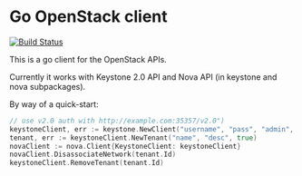 Go OpenStack client
===================

[![Build Status](https://secure.travis-ci.org/globocom/go-openstack.png?branch=master)](http://travis-ci.org/globocom/go-openstack)

This is a go client for the OpenStack APIs.

Currently it works with Keystone 2.0 API and Nova API (in keystone and nova
subpackages).

By way of a quick-start:

```go
// use v2.0 auth with http://example.com:35357/v2.0")
keystoneClient, err := keystone.NewClient("username", "pass", "admin", "http://example.com:35357/v2.0")
tenant, err := keystoneClient.NewTenant("name", "desc", true)
novaClient := nova.Client{KeystoneClient: keystoneClient}
novaClient.DisassociateNetwork(tenant.Id)
keystoneClient.RemoveTenant(tenant.Id)
```
